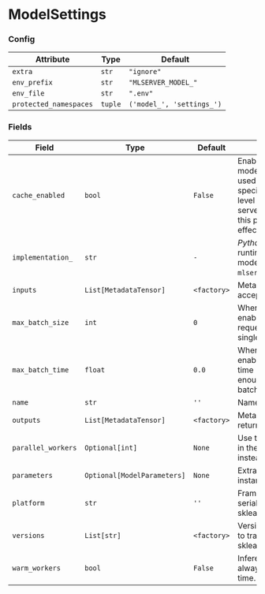# ModelSettings

### Config

| Attribute | Type | Default |
|-----------|------|---------|
| `extra` | `str` | `"ignore"` |
| `env_prefix` | `str` | `"MLSERVER_MODEL_"` |
| `env_file` | `str` | `".env"` |
| `protected_namespaces` | `tuple` | `('model_', 'settings_')` |

### Fields

| Field | Type | Default | Description |
|-------|------|---------|-------------|
| `cache_enabled` | `bool` | `False` | Enable caching for a specific model. This parameter can be used to disable cache for a specific model, if the server-level caching is enabled. If the server-level caching is disabled, this parameter value will have no effect. |
| `implementation_` | `str` | `-` | *Python path* to the inference runtime to use to serve this model (e.g. `mlserver_sklearn.SKLearnModel`). |
| `inputs` | `List[MetadataTensor]` | `<factory>` | Metadata about the inputs accepted by the model. |
| `max_batch_size` | `int` | `0` | When adaptive batching is enabled, maximum number of requests to group together in a single batch. |
| `max_batch_time` | `float` | `0.0` | When adaptive batching is enabled, maximum amount of time (in seconds) to wait for enough requests to build a full batch. |
| `name` | `str` | `''` | Name of the model. |
| `outputs` | `List[MetadataTensor]` | `<factory>` | Metadata about the outputs returned by the model. |
| `parallel_workers` | `Optional[int]` | `None` | Use the `parallel_workers` field in the server-wide settings instead. |
| `parameters` | `Optional[ModelParameters]` | `None` | Extra parameters for each instance of this model. |
| `platform` | `str` | `''` | Framework used to train and serialise the model (e.g. sklearn). |
| `versions` | `List[str]` | `<factory>` | Versions of dependencies used to train the model (e.g. sklearn/0.20.1). |
| `warm_workers` | `bool` | `False` | Inference workers will now always be `warmed up` at start time. |

